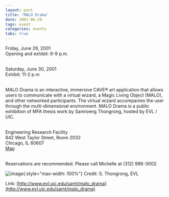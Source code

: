 ```yaml
---
layout: post
title: 'MALO Drama'
date: 2001-06-29
tags: event
categories: events
tabs: true
---
```


Friday, June 29, 2001<br>
Opening and exhibit: 6-9 p.m.<br><br>

Saturday, June 30, 2001<br>
Exhibit: 11-2 p.m<br><br>

MALO Drama is an interactive, immersive CAVE&reg; art application that allows users to communicate with a virtual wizard, a Magic Living Object (MALO), and other networked participants. The virtual wizard accompanies the user through the multi-dimensional environment. MALO Drama is a public exhibition of MFA thesis work by Samroeng Thongrong, hosted by EVL / UIC.<br><br>

Engineering Research Facility<br>
842 West Taylor Street, Room 2032<br>
Chicago, IL 60607<br>
<a href="http://www.evl.uic.edu/core.php?mod=9&amp;type=6&amp;cat=40">Map</a><br><br>

Reservations are recommended. Please call Michelle at (312) 996-3002.

![image](https://www.evl.uic.edu/output/originals/samt.gif-srcw.jpg){:style="max-width: 100%"}
Credit: S. Thongrong, EVL


Link: [http://www.evl.uic.edu/samt/malo_drama](http://www.evl.uic.edu/samt/malo_drama)
